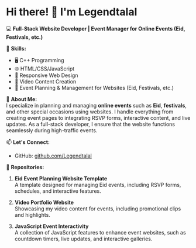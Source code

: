 # Hi there! 👋 I'm Legendtalal  
💻 **Full-Stack Website Developer | Event Manager for Online Events (Eid, Festivals, etc.)**  

🔧 **Skills:**  
- 🖥️ C++ Programming  
- 🌐 HTML/CSS/JavaScript  
- 📱 Responsive Web Design  
- 🎥 Video Content Creation  
- 🎉 Event Planning & Management for Websites (Eid, Festivals, etc.)

🎯 **About Me:**  
I specialize in planning and managing **online events** such as **Eid**, **festivals**, and other special occasions using websites. I handle everything from creating event pages to integrating RSVP forms, interactive content, and live updates. As a full-stack developer, I ensure that the website functions seamlessly during high-traffic events.

📫 **Let's Connect:**  
- GitHub: [github.com/Legendtalal](https://github.com/Legendtalal)

📂 **Repositories:**  
1. **Eid Event Planning Website Template**  
   A template designed for managing Eid events, including RSVP forms, schedules, and interactive features.

2. **Video Portfolio Website**  
   Showcasing my video content for events, including promotional clips and highlights.

3. **JavaScript Event Interactivity**  
   A collection of JavaScript features to enhance event websites, such as countdown timers, live updates, and interactive galleries.